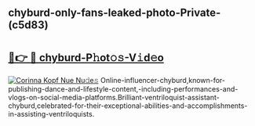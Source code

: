 ## chyburd-only-fans​-leaked-photo​-Private-(c5d83)


# <h2><a href="https://mediaupload.pro?title=chyburd&ref=git">🔗👉 🔴 chyburd-P𝚑ot𝚘𝚜-V𝚒d𝚎o</a></h2>

[![Corinna Kopf Nue Nu𝚍e𝚜](https://i.imgur.com/0qMVB7G.gif)](https://mediaupload.pro?title=chyburd&ref=git)
Online-influencer-chyburd,known-for-publishing-dance-and-lifestyle-content,-including-performances-and-vlogs-on-social-media-platforms.Brilliant-ventriloquist-assistant-chyburd,celebrated-for-their-exceptional-abilities-and-accomplishments-in-assisting-ventriloquists.  
